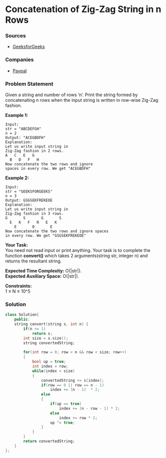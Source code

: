 # Concatenation of Zig-Zag String in n Rows

### Sources

* [GeeksforGeeks](https://practice.geeksforgeeks.org/problems/concatenation-of-zig-zag-string-in-n-rows0308/1#)

### Companies

* [Paypal](../../company-based-lists/paypal.md)

### Problem Statement

Given a string and number of rows ‘n’. Print the string formed by concatenating n rows when the input string is written in row-wise Zig-Zag fashion.

**Example 1:**

```
Input: 
str = "ABCDEFGH"
n = 2
Output: "ACEGBDFH"
Explanation: 
Let us write input string in 
Zig-Zag fashion in 2 rows.
A   C   E   G  
  B   D   F   H
Now concatenate the two rows and ignore 
spaces in every row. We get "ACEGBDFH"
```

**Example 2:**

```
Input: 
str = "GEEKSFORGEEKS"
n = 3
Output: GSGSEKFREKEOE
Explanation: 
Let us write input string in 
Zig-Zag fashion in 3 rows.
G       S       G       S
  E   K   F   R   E   K
    E       O       E
Now concatenate the two rows and ignore spaces
in every row. We get "GSGSEKFREKEOE"
```

**Your Task:**\
You need not read input or print anything. Your task is to complete the function **convert()** which takes 2 arguments(string str, integer n) and returns the resultant string.

**Expected Time Complexity:** O(|str|).\
**Expected Auxiliary Space:** O(|str|).

**Constraints:**\
1 ≤ N ≤ 10^5

### Solution

```cpp
class Solution{
    public:
    string convert(string s, int n) {
        if(n <= 1)
            return s;
        int size = s.size();
        string convertedString;
        
        for(int row = 0; row < n && row < size; row++)
        {
            bool up = true;
            int index = row;
            while(index < size)
            {
                convertedString += s[index];
                if(row == 0 || row == n - 1)
                    index += (n - 1)  * 2;
                else
                {
                    if(up == true)
                        index += (n - row - 1) * 2;
                    else
                        index += row * 2;
                    up ^= true;
                }
            }
        }
        return convertedString;
    }
};
```



